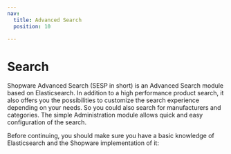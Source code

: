 ```yaml
---
nav:
  title: Advanced Search
  position: 10

---
```


# Search

Shopware Advanced Search \(SESP in short\) is an Advanced Search module based on Elasticsearch. In addition to a high performance product search, it also offers you the possibilities to customize the search experience depending on your needs. So you could also search for manufacturers and categories. The simple Administration module allows quick and easy configuration of the search.

Before continuing, you should make sure you have a basic knowledge of Elasticsearch and the Shopware implementation of it:

<PageRef page="https://www.elastic.co/guide/en/elasticsearch/reference/7.10/index.html" title="" target="_blank" />
